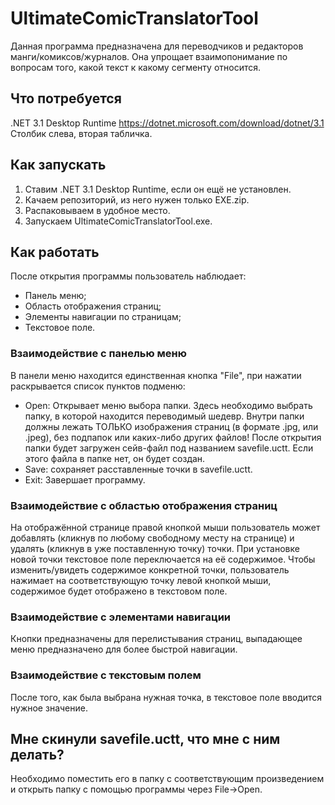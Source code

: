 # UltimateComicTranslatorTool
Данная программа предназначена для переводчиков и редакторов манги/комиксов/журналов. Она упрощает взаимопонимание по вопросам того, какой текст к какому сегменту относится.
## Что потребуется
.NET 3.1 Desktop Runtime
https://dotnet.microsoft.com/download/dotnet/3.1
Столбик слева, вторая табличка.
## Как запускать
1.  Ставим .NET 3.1 Desktop Runtime, если он ещё не установлен.
2.  Качаем репозиторий, из него нужен только EXE.zip.
3.  Распаковываем в удобное место.
4.  Запускаем UltimateComicTranslatorTool.exe.
## Как работать
После открытия программы пользователь наблюдает:
-   Панель меню;
-   Область отображения страниц;
-   Элементы навигации по страницам;
-   Текстовое поле.
### Взаимодействие с панелью меню
В панели меню находится единственная кнопка "File", при нажатии раскрывается список пунктов подменю:
-   Open: Открывает меню выбора папки. Здесь необходимо выбрать папку, в которой находится переводимый шедевр. Внутри папки должны лежать ТОЛЬКО изображения страниц (в формате .jpg, или .jpeg), без подпапок или каких-либо других файлов! После открытия папки будет загружен сейв-файл под названием savefile.uctt. Если этого файла в папке нет, он будет создан.
-   Save: сохраняет расставленные точки в savefile.uctt.
-   Exit: Завершает программу.
### Взаимодействие с областью отображения страниц
На отображённой странице правой кнопкой мыши пользователь может добавлять (кликнув по любому свободному месту на странице) и удалять (кликнув в уже поставленную точку) точки. При установке новой точки текстовое поле переключается на её содержимое. Чтобы изменить/увидеть содержимое конкретной точки, пользователь нажимает на соответствующую точку левой кнопкой мыши, содержимое будет отображено в текстовом поле.
### Взаимодействие с элементами навигации
Кнопки предназначены для перелистывания страниц, выпадающее меню предназначено для более быстрой навигации.
### Взаимодействие с текстовым полем
После того, как была выбрана нужная точка, в текстовое поле вводится нужное значение.
## Мне скинули savefile.uctt, что мне с ним делать?
Необходимо поместить его в папку с соответствующим произведением и открыть папку с помощью программы через File->Open.